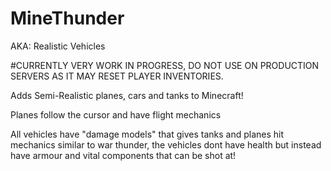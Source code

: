 # MineThunder
AKA: Realistic Vehicles

#CURRENTLY VERY WORK IN PROGRESS, DO NOT USE ON PRODUCTION SERVERS AS IT MAY RESET PLAYER INVENTORIES.

Adds Semi-Realistic planes, cars and tanks to Minecraft!

Planes follow the cursor and have flight mechanics

All vehicles have "damage models" that gives tanks and planes hit mechanics similar to war thunder, the vehicles dont have health but instead have armour and vital components that can be shot at!
